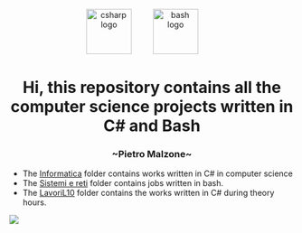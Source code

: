<br clear="both">

<div align="center">
  <img src="https://cdn.jsdelivr.net/gh/devicons/devicon/icons/csharp/csharp-original.svg" height="80" alt="csharp logo"  />
  <img width="30" />
  <img src="https://bashlogo.com/img/symbol/png/full_colored_light.png" height="80" alt="bash logo"  />
  <img width="30" />
</div>

<h1 align="center">Hi, this repository contains all the computer science projects written in C# and Bash</h1>

<h3 align="center">~Pietro Malzone~</h3>

- The [Informatica](https://github.com/Pit17/GitHUb/tree/main/Informatica%203H/Informatica) folder contains works written in C# in computer science
- The [Sistemi e reti](https://github.com/Pit17/GitHUb/tree/main/Sistemi%20e%20Reti) folder contains jobs written in bash.
- The [LavoriL10](https://github.com/Pit17/GitHUb/tree/main/LavoriL10(Prof.%20Molara)) folder contains the works written in C# during theory hours.
</h4>




[![](https://visitcount.itsvg.in/api?id=Pit17&icon=7&color=0)](https://visitcount.itsvg.in)
